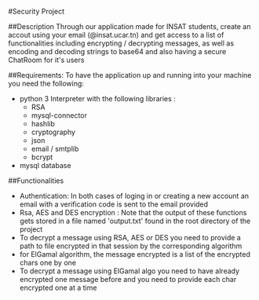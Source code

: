 #Security Project

##Description
Through our application made for INSAT students, create an accout using your email (@insat.ucar.tn) and get access to a 
list of functionalities including encrypting / decrypting messages, as well as encoding and decoding strings to base64 
and also having a secure ChatRoom for it's users

##Requirements:
To have the application up and running into your machine you need the following: 
* python 3 Interpreter with the following libraries :
  * RSA
  * mysql-connector
  * hashlib
  * cryptography
  * json
  * email / smtplib
  * bcrypt
* mysql database

##Functionalities
* Authentication: In both cases of loging in or creating a new account an email with a verification code is sent to the email provided
* Rsa, AES and DES encryption : Note that the output of these functions gets stored in a file named 'output.txt' found in the root directory of the project
* To decrypt a message using RSA, AES or DES you need to provide a path to file encrypted in that session by the corresponding algorithm
* for ElGamal algorithm, the message encrypted is a list of the encrypted chars one by one
* To decrypt a message using ElGamal algo you need to have already encrypted one message before and you need to provide each char encrypted one at a time